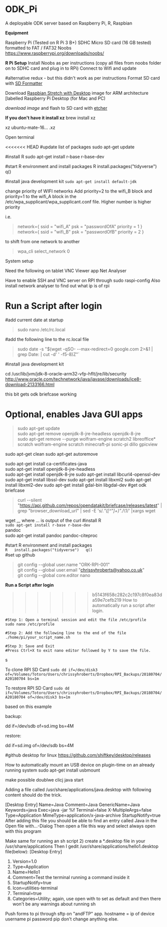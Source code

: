 # ODK_Pi

A deployable ODK server based on Raspberry Pi, R, Raspbian

**Equipment**

Raspberry Pi (Tested on R Pi 3 B+)
SDHC Micro SD card (16 GB tested) formatted to FAT / FAT32
Noobs https://www.raspberrypi.org/downloads/noobs/

**R Pi Setup**
Install Noobs as per instructions (copy all files from noobs folder on to SDHC card and plug in to RPi)
Connect to Wifi and update


#alternative redux - but this didn't work as per instructions 
Format SD card with [SD Formatter](https://www.sdcard.org/downloads/formatter_4/index.html)

Download [Raspbian Stretch with Desktop](https://www.raspberrypi.org/downloads/) image for ARM architecture [labelled Raspberry Pi Desktop (for Mac and PC)

*download image* and flash to SD card with [etcher](https://etcher.io/)

**If you don't have it install xz**
brew install xz

xz ubuntu-mate-16... .xz



Open terminal


<<<<<<< HEAD
#update list of packages
sudo apt-get update  

#install R 
sudo apt-get install r-base r-base-dev 

#start R environment and install packages
R
install.packages("tidyverse")
q()

#install java development kit
`sudo apt-get install default-jdk`



change priority of WIFI networks
Add priority=2 to the wifi_B block and priority=1 to the wifi_A block in the /etc/wpa_supplicant/wpa_supplicant.conf file.
Higher number is higher priority
  
i.e.  

>network={
    ssid = "wifi_A"
    psk = "passwordOfA"
    priority = 1
}
network={
   ssid = "wifi_B"
   psk = "passwordOfB"
   priority = 2
}
  

to shift from one network to another 

>wpa_cli select_network 0



System setup 

Need the following on tablet
VNC Viewer app
Net Analyser


Have to enable SSH and VNC server on RPI through sudo raspi-config
Also install network analyser to find out what ip is of rpi

**Run a Script after login**  
=======
#add current date at startup  
>sudo nano /etc/rc.local
  
#add the following line to the rc.local file  

>sudo date -s "$(wget -qSO- --max-redirect=0 google.com 2>&1 | grep Date: | cut -d' ' -f5-8)Z"`  
  

#install java development kit  

cd /usr/lib/jvm/jdk-8-oracle-arm32-vfp-hflt/jre/lib/security  
http://www.oracle.com/technetwork/java/javase/downloads/jce8-download-2133166.html  

this bit gets odk briefcase working  
 # Optional, enables Java GUI apps  


>sudo apt-get update  
sudo apt-get remove openjdk-8-jre-headless openjdk-8-jre  
sudo apt-get remove --purge wolfram-engine scratch2 libreoffice* scratch wolfram-engine scratch minecraft-pi sonic-pi dillo gpicview


sudo apt-get clean
sudo apt-get autoremove


sudo apt-get install ca-certificates-java  
sudo apt-get install openjdk-8-jre-headless  
sudo apt-get install openjdk-8-jre
sudo apt-get install libcurl4-openssl-dev
sudo apt-get install libssl-dev
sudo apt-get install libxml2
sudo apt-get install libxml2-dev 
sudo apt-get install gdal-bin libgdal-dev
#get odk briefcase

>curl --silent "https://api.github.com/repos/opendatakit/briefcase/releases/latest" | grep "browser_download_url" | sed -E 's/.*"([^"]+)".*/\1/' |xargs wget

wget ,,,
where ... is output of the curl
#install R   
`sudo apt-get install r-base r-base-dev `  
pandoc  
sudo apt-get install pandoc pandoc-citeproc  
  
#start R environment and install packages  
`R  
install.packages("tidyverse")  
q()  
`  
#set up github
>git config --global user.name "ORK-RPI-001"  
git config --global user.email "chrissyhroberts@yahoo.co.uk"  
git config --global core.editor nano
  
**Run a Script after login**    
>>>>>>> b5143f658c282c2c197c8f0ea83da59e7cefb219
How to automatically run a script after login.  
	
	#Step 1: Open a terminal session and edit the file /etc/profile
	sudo nano /etc/profile
	
	#Step 2: Add the following line to the end of the file  
	./home/pi/your_script_name.sh

	#Step 3: Save and Exit
	#Press Ctrl+X to exit nano editor followed by Y to save the file.
s


To clone RPI SD Card
`sudo dd if=/dev/disk3 of=/Volumes/Totoro/Users/chrissyhroberts/Dropbox/RPI_Backups/20180704/A20180704 bs=1m`

To restore RPI SD Card
`sudo dd if=/Volumes/Totoro/Users/chrissyhroberts/Dropbox/RPI_Backups/20180704/A20180704 of=/dev/disk3 bs=1m`

based on this example 

backup:

dd if=/dev/sdb of=sd.img bs=4M

restore:

dd if=sd.img of=/dev/sdb bs=4M


#github desktop for linux
https://github.com/shiftkey/desktop/releases

How to automatically mount an USB device on plugin-time on an already running system
sudo apt-get install usbmount  




make possible doublwe clicj java start

Adding a file called /usr/share/applications/java.desktop with following content should do the trick.

[Desktop Entry]
Name=Java
Comment=Java
GenericName=Java
Keywords=java
Exec=java -jar %f
Terminal=false
X-MultipleArgs=false
Type=Application
MimeType=application/x-java-archive
StartupNotify=true
After adding this file you should be able to find an entry called Java in the Open file with...-Dialog
Then open a file this way and select always open with this program



Make same for running an sh script
2) create a *.desktop file in your /usr/share/applications
Then I gedit /usr/share/applications/hello1.desktop file(below):
[Desktop Entry]
1) Version=1.0
2) Type=Application
3) Name=Hello1
4) Comment=Test the terminal running a command inside it
6) StartupNotify=true
7) Icon=utilities-terminal
8) Terminal=true
9) Categories=Utility;
again, use open with to set as default and then there won't be any warnings about running sh


Push forms to pi through sftp on "andFTP" app. hostname = ip of device username pi  password pip 
don't change anything else.
